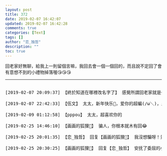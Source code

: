 ```yaml
---
layout: post
title: 372
date: 2019-02-07 16:42:07
updated: 2019-02-07 16:42:28
comments: true
categories: [Text]
tags: []
author: "恋_独哲"
description: ""
toc: true
---
```


<p>回老家好無聊，給我上一則留個言嘛，我回去會一個一個回的，而且說不定回了會有意想不到的小禮物掉落喔😘😘😘</p>

---

<pre>

[2019-02-07 20:09:37] 【終於知道在哪裡改名字了】 感覺所謂回老家就是一連串的親戚轟炸跟沒完沒了的比來比去(比交往比結婚比小孩多寡生男生女甚麼的....)也是各種辛苦了

[2019-02-07 22:42:33] 【伍文】 太太，新年快乐🎉，爱你的超蝙(/ω＼)，虽然估计你已经到家了吧(´･ω･`)

[2019-02-09 01:12:58] 【pppou】 太太，超喜欢你的

[2019-02-25 14:46:10] 【画画的狐狸🦊】 骗人，你根本就木有回😂

[2019-02-25 20:01:35] 【恋_独哲】 回复【画画的狐狸🦊】 我沒想騙呀！只是我要送回了的人的漫畫小冊還沒畫完😭😭我只是想等畫完了一次回順便告知大家給我寄件資料，不然分兩遍回不是很擾民嗎？我也不知道這一年剛開始就有那麼多工作卡住了（委屈

[2019-02-25 20:30:25] 【画画的狐狸🦊】 回复【恋_独哲】 安抚了委屈的小脑袋😇

</pre>